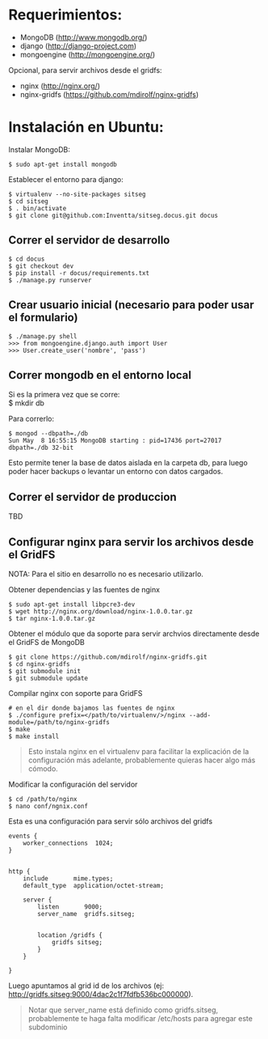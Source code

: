 Requerimientos:
==================
- MongoDB (http://www.mongodb.org/)
- django (http://django-project.com)
- mongoengine (http://mongoengine.org/)

Opcional, para servir archivos desde el gridfs:

- nginx (http://nginx.org/)
- nginx-gridfs (https://github.com/mdirolf/nginx-gridfs)

Instalación en Ubuntu:
====================

Instalar MongoDB:

    $ sudo apt-get install mongodb

Establecer el entorno para django:

    $ virtualenv --no-site-packages sitseg
    $ cd sitseg
    $ . bin/activate 
    $ git clone git@github.com:Inventta/sitseg.docus.git docus


Correr el servidor de desarrollo
-----------------------

    $ cd docus
    $ git checkout dev
    $ pip install -r docus/requirements.txt
    $ ./manage.py runserver

Crear usuario inicial (necesario para poder usar el formulario)
-----------------------
    $ ./manage.py shell
    >>> from mongoengine.django.auth import User
    >>> User.create_user('nombre', 'pass')

Correr mongodb en el entorno local
-----------------------
Si es la primera vez que se corre:    
    $ mkdir db

Para correrlo:
    
    $ mongod --dbpath=./db
    Sun May  8 16:55:15 MongoDB starting : pid=17436 port=27017 dbpath=./db 32-bit 

Esto permite tener la base de datos aislada en la carpeta db, para luego poder hacer
backups o levantar un entorno con datos cargados.


Correr el servidor de produccion
-----------------------
TBD



Configurar nginx para servir los archivos desde el GridFS
-----------------------
NOTA: Para el sitio en desarrollo no es necesario utilizarlo.


Obtener dependencias y las fuentes de nginx

    $ sudo apt-get install libpcre3-dev
    $ wget http://nginx.org/download/nginx-1.0.0.tar.gz
    $ tar nginx-1.0.0.tar.gz 


Obtener el módulo que da soporte para servir archvios directamente desde el 
GridFS de MongoDB
    
    $ git clone https://github.com/mdirolf/nginx-gridfs.git
    $ cd nginx-gridfs
    $ git submodule init
    $ git submodule update
    
Compilar nginx con soporte para GridFS

    # en el dir donde bajamos las fuentes de nginx
    $ ./configure prefix=</path/to/virtualenv/>/nginx --add-module=/path/to/nginx-gridfs
    $ make
    $ make install
    
> Esto instala nginx en el virtualenv para facilitar la explicación de la 
> configuración más adelante, probablemente quieras hacer algo más cómodo.


Modificar la configuración del servidor
    
    $ cd /path/to/nginx
    $ nano conf/ngnix.conf

Esta es una configuración para servir sólo archivos del gridfs

    events {
        worker_connections  1024;
    }


    http {
        include       mime.types;
        default_type  application/octet-stream;

        server {
            listen       9000;
            server_name  gridfs.sitseg;


            location /gridfs {
                gridfs sitseg;
            }
        }

    }
    
Luego apuntamos al grid id de los archivos (ej: http://gridfs.sitseg:9000/4dac2c1f7fdfb536bc000000).
    

> Notar que server_name está definido como gridfs.sitseg, probablemente te haga
> falta modificar /etc/hosts para agregar este subdominio


